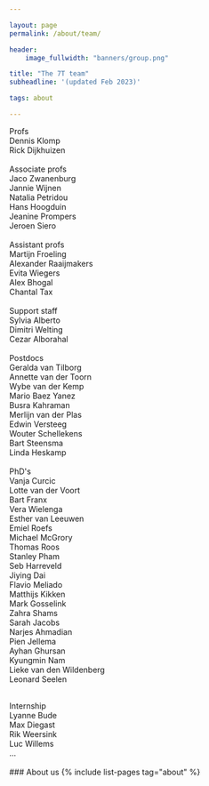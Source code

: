```yaml
---

layout: page
permalink: /about/team/

header:
    image_fullwidth: "banners/group.png"

title: "The 7T team"
subheadline: '(updated Feb 2023)'

tags: about

---
```


Profs <br>
Dennis Klomp <br> 
Rick Dijkhuizen <br>
<br>
Associate profs <br>
Jaco Zwanenburg <br>
Jannie Wijnen <br>
Natalia Petridou <br>
Hans Hoogduin <br>
Jeanine Prompers <br>
Jeroen Siero <br>
<br>
Assistant profs <br>
Martijn Froeling <br>
Alexander Raaijmakers <br>
Evita Wiegers <br>
Alex Bhogal <br>
Chantal Tax <br>
<br>
Support staff <br>
Sylvia Alberto <br>
Dimitri Welting <br>
Cezar Alborahal <br>
<br>
Postdocs <br>
Geralda van Tilborg <br>
Annette van der Toorn <br>
Wybe van der Kemp <br>
Mario Baez Yanez <br>
Busra Kahraman <br>
Merlijn van der Plas <br>
Edwin Versteeg <br>
Wouter Schellekens <br>
Bart Steensma <br>
Linda Heskamp <br>
<br>
PhD's <br>
Vanja Curcic <br>
Lotte van der Voort <br>
Bart Franx <br>
Vera Wielenga <br>
Esther van Leeuwen <br>
Emiel Roefs <br>
Michael McGrory <br>
Thomas Roos <br>
Stanley Pham <br>
Seb Harreveld <br>
Jiying Dai <br>
Flavio Meliado <br>
Matthijs Kikken <br>
Mark Gosselink <br>
Zahra Shams <br>
Sarah Jacobs <br>
Narjes Ahmadian <br>
Pien Jellema <br>
Ayhan Ghursan <br>
Kyungmin Nam <br>
Lieke van den Wildenberg <br>
Leonard Seelen <br>

<br>
Internship <br>
Lyanne Bude <br>
Max Diegast <br>
Rik Weersink <br>
Luc Willems <br>
... <br>


<br>
### About us
{% include list-pages tag="about" %}